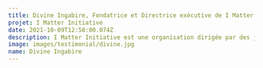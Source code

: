 ```yaml
---
title: Divine Ingabire, Fondatrice et Directrice exécutive de I Matter Initiative, Rwanda 
projet: I Matter Initiative
date: 2021-10-09T12:58:00.074Z
description: I Matter Initiative est une organisation dirigée par des jeunes (ONG) enregistrée sous le Rwanda Governance Board (RGB) depuis 2019, qui travaille pour mettre fin à la pauvreté liée aux règles et à la stigmatisation liée aux menstruations au Rwanda. Nous croyons fermement que les femmes et les jeunes filles ne devraient pas être retenues par leurs règles ou le manque d'information. Notre vision est un monde où les jeunes filles et les femmes sont habilitées à être des changeurs actifs de leur avenir. Notre mission est de mettre fin à la pauvreté liée aux règles au Rwanda et à la stigmatisation liée à la menstruation, en fournissant des compétences en matière de santé et de droits sexuels et reproductifs (SRHR) et de gestion de l'hygiène menstruelle (MHM). Nos principales actions sont le service, le plaidoyer et la sensibilisation à travers des campagnes en ligne et hors ligne. Je reste avec la volonté d'aider les femmes qui sont confrontées à des problèmes liés à leur santé sexuelle et reproductive. Savoir comment ces problèmes affectent leur santé mentale, leur santé physique.Notre principal projet pour cette année est de nous concentrer sur les étudiants handicapés et de faire progresser leurs droits sexuels et reproductifs. Ce projet consiste à adapter le matériel d'apprentissage sur la santé et les droits sexuels et génésiques (SRHR) et la gestion de l'hygiène menstruelle (MHM) à des handicaps spécifiques (c'est-à-dire traduire des brochures en braille et avoir un interprète en langue des signes à portée de main) et à sensibiliser à cette question ainsi qu'à la pauvreté périodique elle-même.
image: images/testimonial/divine.jpg
name: Divine Ingabire
---
```

